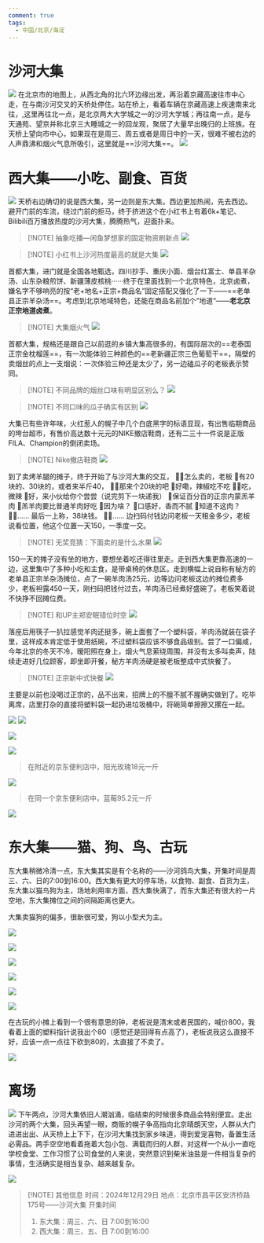 ```yaml
---
comment: true
tags:
  - 中国/北京/海淀
---
```


# 沙河大集


![](https://obsidian-1324919814.cos.ap-chengdu.myqcloud.com/Clipboard%20-%202024-12-29%2022.07.47.png)
在北京市的地图上，从西北角的北六环边缘出发，再沿着京藏高速往市中心走，在与南沙河交叉的天桥处停住。站在桥上，看着车辆在京藏高速上疾速南来北往，,这里再往北一点，是北京两大大学城之一的沙河大学城；再往南一点，是与天通苑、望京并称北京三大睡城之一的回龙观，聚居了大量早出晚归的上班族。在天桥上望向市中心，如果现在是周三、周五或者是周日中的一天，很难不被右边的人声鼎沸和烟火气息所吸引，这里就是==沙河大集==。
![](https://obsidian-1324919814.cos.ap-chengdu.myqcloud.com/IMG_20241229_114317.jpg)




# 西大集——小吃、副食、百货

![](https://obsidian-1324919814.cos.ap-chengdu.myqcloud.com/IMG_20241229_103645.jpg)
天桥右边确切的说是西大集，另一边则是东大集。西边更加热闹，先去西边。
避开门前的车流，绕过门前的拒马，终于挤进这个在小红书上有着6k+笔记、Bilibili百万播放热度的沙河大集，腾腾热气，迎面扑来。


> [!NOTE] 抽象吃播—闲鱼梦想家的固定物资刷新点
> ![](https://obsidian-1324919814.cos.ap-chengdu.myqcloud.com/Clipboard%20-%202024-12-30%2023.02.39.png)


> [!NOTE] 小红书上沙河热度最高的就是大集
> ![](https://obsidian-1324919814.cos.ap-chengdu.myqcloud.com/afae4e467e2a44ccb4fa040c5c5243e.jpg)


首都大集，进门就是全国各地甄选，四川抄手、重庆小面、烟台红富士、单县羊杂汤、山东杂粮煎饼、新疆薄皮核桃······终于在里面找到一个北京特色，北京卤煮，嫌名字不够响亮的按“老+地名+正宗+商品名”固定搭配又强化了一下——==老单县正宗羊杂汤==。考虑到北京地域特色，还能在商品名前加个”地道“——**老北京正宗地道卤煮**。

> [!NOTE] 大集烟火气
> ![](https://obsidian-1324919814.cos.ap-chengdu.myqcloud.com/IMG_20241229_113829.jpg)


首都大集，规格还是跟自己以前逛的乡镇大集高很多的，有国际层次的==老泰国正宗金枕榴莲==，有一次能体验三种颜色的==老新疆正宗三色葡萄干==，隔壁的卖烟丝的点上一支烟说：一次体验三种还是太少了，另一边磕瓜子的老板表示赞同。

> [!NOTE] 不同品牌的烟丝口味有明显区别么？
> ![](https://obsidian-1324919814.cos.ap-chengdu.myqcloud.com/IMG_20241229_103007.jpg)


> [!NOTE] 不同口味的瓜子确实有区别
> ![](https://obsidian-1324919814.cos.ap-chengdu.myqcloud.com/IMG_20241229_102839.jpg)

大集已有些许年味，火红惹人的幌子中几个白底黑字的标语显现，有出售临期商品的垮台超市，有售价高达数十元元的NIKE撤店鞋商，还有二三十一件说是正版FILA、Champion的倒闭卖场。

> [!NOTE] Nike撤店鞋商
> ![](https://obsidian-1324919814.cos.ap-chengdu.myqcloud.com/IMG_20241229_102532.jpg)

到了卖烤羊腿的摊子，终于开始了与沙河大集的交互，
🙎‍♂️怎么卖的，老板
👳有20块的、30块的，或者来半斤40，
🙎‍♂️那来个20块的吧
👳好嘞，辣椒吃不吃
🙎‍♂️吃，微辣
👳好，来小伙给你个尝尝（说完剪下一块递我）
👳保证百分百的正宗内蒙羔羊肉
👳羔羊肉要比普通羊肉好吃
👳因为啥？
👳口感好，香而不腻
👳知道不这肉？
🙎‍♂️……
最后一上称，38块钱。
🙎‍♂️……
边扫码付钱边问老板一天租金多少，老板说看位置，他这个位置一天150，一季度一交。

> [!NOTE] 无奖竞猜：下面卖的是什么水果
> ![](https://obsidian-1324919814.cos.ap-chengdu.myqcloud.com/Clipboard%20-%202024-12-30%2023.39.18.png)

150一天的摊子没有坐的地方，要想坐着吃还得往里走。走到西大集更靠高速的一边，这里集中了多种小吃和主食，是带桌椅的休息区。走到横幅上说自称有秘方的老单县正宗羊杂汤摊位，点了一碗羊肉汤25元，边等边问老板这边的摊位费多少，老板袒露450一天，刚扫码把钱付过去，羊肉汤已经煮好盛碗了。老板笑着说不快挣不回摊位费。

> [!NOTE] 和UP主郑安眠错位时空
>![](https://obsidian-1324919814.cos.ap-chengdu.myqcloud.com/20241231213401.png)

落座后用筷子一扒拉感觉羊肉还挺多，碗上面套了一个塑料袋，羊肉汤就装在袋子里，这样成本肯定低于使用纸碗，不过塑料袋应该不够食品级别。尝了一口偏咸，今年北京的冬天不冷，暧阳照在身上，烟火气息萦绕周围，并没有太多叫卖声，陆续走进好几位顾客，即坐即开餐，秘方羊肉汤硬是被老板整成中式快餐了。


> [!NOTE] 正宗新中式快餐
> ![](https://obsidian-1324919814.cos.ap-chengdu.myqcloud.com/IMG_20241229_110903.jpg)

主要是以前也没喝过正宗的，品不出来，招牌上的不膻不腻不腥确实做到了。吃毕离席，店里打杂的直接将塑料袋一起扔进垃圾桶中，将碗简单擦擦又摞在一起。




![](https://obsidian-1324919814.cos.ap-chengdu.myqcloud.com/IMG_20241229_104014.jpg)
![](https://obsidian-1324919814.cos.ap-chengdu.myqcloud.com/IMG_20241229_105557.jpg)

![](https://obsidian-1324919814.cos.ap-chengdu.myqcloud.com/IMG_20241229_110104.jpg)


![](https://obsidian-1324919814.cos.ap-chengdu.myqcloud.com/20241231220416.png)

>在附近的京东便利店中，阳光玫瑰18元一斤

![](https://obsidian-1324919814.cos.ap-chengdu.myqcloud.com/IMG_20241229_101726.jpg)


>在同一个京东便利店中，蓝莓95.2元一斤

![](https://obsidian-1324919814.cos.ap-chengdu.myqcloud.com/IMG_20241229_101735.jpg)




# 东大集——猫、狗、鸟、古玩
东大集稍微冷清一点，东大集其实是有个名称的——沙河鸽鸟大集，开集时间是周三、六、日的7:00到16:00。西大集有更大的停车场，以食物、副食、百货为主，东大集以猫鸟狗为主，场地利用率方面，西大集快满了，而东大集还有很大的一片空地，东大集摊位之间的间隔距离也更大。

大集卖猫狗的偏多，很新很可爱，狗以小型犬为主。

![](https://obsidian-1324919814.cos.ap-chengdu.myqcloud.com/IMG_20241229_121441.jpg)



![](https://obsidian-1324919814.cos.ap-chengdu.myqcloud.com/IMG_20241229_121130.jpg)


![](https://obsidian-1324919814.cos.ap-chengdu.myqcloud.com/IMG_20241229_120423.jpg)


![](https://obsidian-1324919814.cos.ap-chengdu.myqcloud.com/IMG_20241229_121722.jpg)


![](https://obsidian-1324919814.cos.ap-chengdu.myqcloud.com/IMG_20241229_120954.jpg)

![](https://obsidian-1324919814.cos.ap-chengdu.myqcloud.com/IMG_20241229_121908.jpg)

在古玩的小摊上看到一个很有意思的钟，老板说是清末或者民国的，喊价800，我看着上面的塑料指针说我出个80（感觉还是回得有点高了），老板说我这么直接不好，应该一点一点往下砍到80的，太直接了不卖了。

![](https://obsidian-1324919814.cos.ap-chengdu.myqcloud.com/20241231220544.png)




# 离场
![](https://obsidian-1324919814.cos.ap-chengdu.myqcloud.com/IMG_20241229_124553.jpg)
下午两点，沙河大集依旧人潮汹涌，临结束的时候很多商品会特别便宜。走出沙河的两个大集，回头再望一眼，商贩的幌子争高指向北京晴朗天空，人群从大门进进出出、从天桥上上下下，在沙河大集找到家乡味道，得到爱宠喜物，备置生活必需品。两手空空地看着拖着大包小包、满载而归的人群，对这样一个从小一直吃学校食堂、工作习惯了公司食堂的人来说，突然意识到柴米油盐是一件相当复杂的事情，生活确实是相当复杂、越来越复杂。

![](https://obsidian-1324919814.cos.ap-chengdu.myqcloud.com/IMG_20241229_125301.jpg)








> [!NOTE] 其他信息
> 时间：2024年12月29日
>地点：北京市昌平区安济桥路175号——沙河大集
>开集时间
>1. 东大集：周三、六、日 7:00到16:00
>2. 西大集：周三、五、日 7:00到16:00












